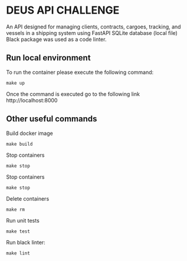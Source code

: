 DEUS API CHALLENGE
====================================

An API designed for managing clients, contracts, cargoes, tracking, and vessels in a shipping system using FastAPI
SQLite database (local file)
Black package was used as a code linter.

## Run local environment

To run the container please execute the following command:

    make up

Once the command is executed go to the following link http://localhost:8000

## Other useful commands

Build docker image

    make build

Stop containers

    make stop

Stop containers

    make stop

Delete containers

    make rm

Run unit tests

    make test

Run black linter:

    make lint